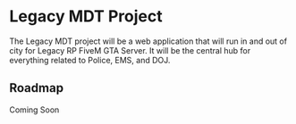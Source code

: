 # Legacy MDT Project

The Legacy MDT project will be a web application that will run in and out of city for Legacy RP FiveM GTA Server. It will be the central hub for everything related to Police, EMS, and DOJ.

## Roadmap

Coming Soon
